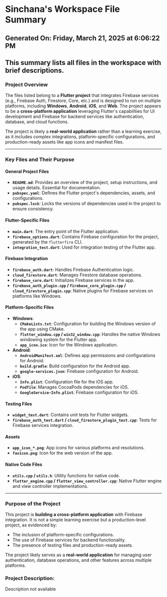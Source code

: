 # Sinchana's Workspace File Summary
## Generated On: Friday, March 21, 2025 at 6:06:22 PM
This summary lists all files in the workspace with brief descriptions.
---
### Project Overview

The files listed belong to a **Flutter project** that integrates Firebase services (e.g., Firebase Auth, Firestore, Core, etc.) and is designed to run on multiple platforms, including **Windows**, **Android**, **iOS**, and **Web**. The project appears to be a **cross-platform application** leveraging Flutter's capabilities for UI development and Firebase for backend services like authentication, database, and cloud functions.

The project is likely a **real-world application** rather than a learning exercise, as it includes complex integrations, platform-specific configurations, and production-ready assets like app icons and manifest files.

---

### Key Files and Their Purpose

#### General Project Files
- **`README.md`**: Provides an overview of the project, setup instructions, and usage details. Essential for documentation.
- **`pubspec.yaml`**: Defines the Flutter project's dependencies, assets, and configurations.
- **`pubspec.lock`**: Locks the versions of dependencies used in the project to ensure consistency.

#### Flutter-Specific Files
- **`main.dart`**: The entry point of the Flutter application.
- **`firebase_options.dart`**: Contains Firebase configuration for the project, generated by the `flutterfire` CLI.
- **`integration_test.dart`**: Used for integration testing of the Flutter app.

#### Firebase Integration
- **`firebase_auth.dart`**: Handles Firebase Authentication logic.
- **`cloud_firestore.dart`**: Manages Firestore database operations.
- **`firebase_core.dart`**: Initializes Firebase services in the app.
- **`firebase_auth_plugin.cpp` / `firebase_core_plugin.cpp` / `cloud_firestore_plugin.cpp`**: Native plugins for Firebase services on platforms like Windows.

#### Platform-Specific Files
- **Windows**:
  - **`CMakeLists.txt`**: Configuration for building the Windows version of the app using CMake.
  - **`flutter_window.cpp` / `win32_window.cpp`**: Handles the native Windows windowing system for the Flutter app.
  - **`app_icon.ico`**: Icon for the Windows application.
- **Android**:
  - **`AndroidManifest.xml`**: Defines app permissions and configurations for Android.
  - **`build.gradle`**: Build configuration for the Android app.
  - **`google-services.json`**: Firebase configuration for Android.
- **iOS**:
  - **`Info.plist`**: Configuration file for the iOS app.
  - **`Podfile`**: Manages CocoaPods dependencies for iOS.
  - **`GoogleService-Info.plist`**: Firebase configuration for iOS.

#### Testing Files
- **`widget_test.dart`**: Contains unit tests for Flutter widgets.
- **`firebase_auth_test.dart` / `cloud_firestore_plugin_test.cpp`**: Tests for Firebase services integration.

#### Assets
- **`app_icon_*.png`**: App icons for various platforms and resolutions.
- **`favicon.png`**: Icon for the web version of the app.

#### Native Code Files
- **`utils.cpp` / `utils.h`**: Utility functions for native code.
- **`flutter_engine.cpp` / `flutter_view_controller.cpp`**: Native Flutter engine and view controller implementations.

---

### Purpose of the Project

This project is **building a cross-platform application** with Firebase integration. It is not a simple learning exercise but a production-level project, as evidenced by:
- The inclusion of platform-specific configurations.
- The use of Firebase services for backend functionality.
- The presence of testing files and production-ready assets.

The project likely serves as a **real-world application** for managing user authentication, database operations, and other features across multiple platforms. 
### Project Description:
 Description not available
